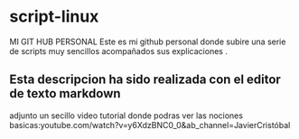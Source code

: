 # script-linux
MI GIT HUB PERSONAL
Este es mi github personal donde subire una serie de scripts muy sencillos 
acompañados sus explicaciones .
## Esta descripcion ha sido realizada con el editor de texto markdown
adjunto un secillo video tutorial donde podras ver las nociones basicas:youtube.com/watch?v=y6XdzBNC0_0&ab_channel=JavierCristóbal
